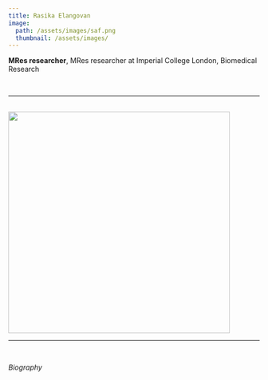 ```yaml
---
title: Rasika Elangovan
image: 
  path: /assets/images/saf.png 
  thumbnail: /assets/images/
---
```


**MRes researcher**, MRes researcher at Imperial College London, Biomedical Research

<br>

***

<br>


<img src ="/assets/images/" width="444" heigth="444">


<br>

***

<br>


*Biography*




